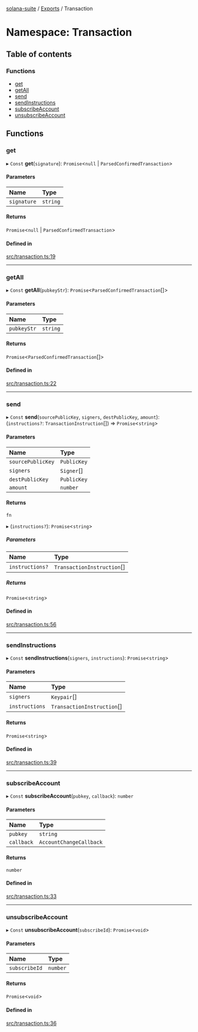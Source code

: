 [solana-suite](../README.md) / [Exports](../modules.md) / Transaction

# Namespace: Transaction

## Table of contents

### Functions

- [get](Transaction.md#get)
- [getAll](Transaction.md#getall)
- [send](Transaction.md#send)
- [sendInstructions](Transaction.md#sendinstructions)
- [subscribeAccount](Transaction.md#subscribeaccount)
- [unsubscribeAccount](Transaction.md#unsubscribeaccount)

## Functions

### get

▸ `Const` **get**(`signature`): `Promise`<``null`` \| `ParsedConfirmedTransaction`\>

#### Parameters

| Name | Type |
| :------ | :------ |
| `signature` | `string` |

#### Returns

`Promise`<``null`` \| `ParsedConfirmedTransaction`\>

#### Defined in

[src/transaction.ts:19](https://github.com/fukaoi/solana-suite/blob/614964e/src/transaction.ts#L19)

___

### getAll

▸ `Const` **getAll**(`pubkeyStr`): `Promise`<`ParsedConfirmedTransaction`[]\>

#### Parameters

| Name | Type |
| :------ | :------ |
| `pubkeyStr` | `string` |

#### Returns

`Promise`<`ParsedConfirmedTransaction`[]\>

#### Defined in

[src/transaction.ts:22](https://github.com/fukaoi/solana-suite/blob/614964e/src/transaction.ts#L22)

___

### send

▸ `Const` **send**(`sourcePublicKey`, `signers`, `destPublicKey`, `amount`): (`instructions?`: `TransactionInstruction`[]) => `Promise`<`string`\>

#### Parameters

| Name | Type |
| :------ | :------ |
| `sourcePublicKey` | `PublicKey` |
| `signers` | `Signer`[] |
| `destPublicKey` | `PublicKey` |
| `amount` | `number` |

#### Returns

`fn`

▸ (`instructions?`): `Promise`<`string`\>

##### Parameters

| Name | Type |
| :------ | :------ |
| `instructions?` | `TransactionInstruction`[] |

##### Returns

`Promise`<`string`\>

#### Defined in

[src/transaction.ts:56](https://github.com/fukaoi/solana-suite/blob/614964e/src/transaction.ts#L56)

___

### sendInstructions

▸ `Const` **sendInstructions**(`signers`, `instructions`): `Promise`<`string`\>

#### Parameters

| Name | Type |
| :------ | :------ |
| `signers` | `Keypair`[] |
| `instructions` | `TransactionInstruction`[] |

#### Returns

`Promise`<`string`\>

#### Defined in

[src/transaction.ts:39](https://github.com/fukaoi/solana-suite/blob/614964e/src/transaction.ts#L39)

___

### subscribeAccount

▸ `Const` **subscribeAccount**(`pubkey`, `callback`): `number`

#### Parameters

| Name | Type |
| :------ | :------ |
| `pubkey` | `string` |
| `callback` | `AccountChangeCallback` |

#### Returns

`number`

#### Defined in

[src/transaction.ts:33](https://github.com/fukaoi/solana-suite/blob/614964e/src/transaction.ts#L33)

___

### unsubscribeAccount

▸ `Const` **unsubscribeAccount**(`subscribeId`): `Promise`<`void`\>

#### Parameters

| Name | Type |
| :------ | :------ |
| `subscribeId` | `number` |

#### Returns

`Promise`<`void`\>

#### Defined in

[src/transaction.ts:36](https://github.com/fukaoi/solana-suite/blob/614964e/src/transaction.ts#L36)
